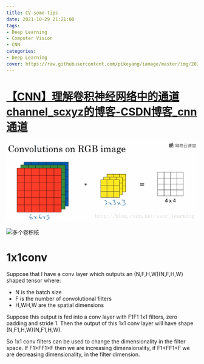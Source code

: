 ```yaml
---
title: CV-some-tips
date: 2021-10-29 21:21:00
tags:
- Deep Learning
- Computer Vision
- CNN
categories:
- Deep Learning
cover: https://raw.githubusercontent.com/pikeyang/iamage/master/img/202210141605871.png?token=AOH5QIC5TDKHGOU4AWF5DQDDJEMHW
---
```




# [【CNN】理解卷积神经网络中的通道 channel_scxyz的博客-CSDN博客_cnn通道](https://blog.csdn.net/sscc_learning/article/details/79814146)

![cnn](https://raw.githubusercontent.com/pikeyang/iamage/master/img/202210141605871.png?token=AOH5QIC5TDKHGOU4AWF5DQDDJEMHW)

![多个卷积核](https://gitee.com/cd-yang/pic/raw/master/img/202110300953770.png)

# 1x1conv

Suppose that I have a conv layer which outputs an (N,F,H,W)(N,F,H,W) shaped tensor where:

- N is the batch size
- F is the number of convolutional filters
- H,WH,W are the spatial dimensions

Suppose this output is fed into a conv layer with F1F1 1x1 filters, zero padding and stride 1. Then the output of this 1x1 conv layer will have shape (N,F1,H,W)(N,F1,H,W).

So 1x1 conv filters can be used to change the dimensionality in the filter space. If F1>FF1>F then we are increasing dimensionality, if F1<FF1<F we are decreasing dimensionality, in the filter dimension.

